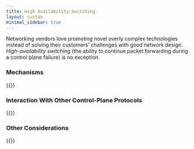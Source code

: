 ```yaml
---
title: High Availability Switching
layout: custom
minimal_sidebar: true
---
```

Networking vendors love promoting novel overly complex technologies instead of solving their customers' challenges with good network design. *High-availability switching* (the ability to continue packet forwarding during a control plane failure) is no exception.

### Mechanisms

{{<series-listing tag="mechanism">}}

### Interaction With Other Control-Plane Protocols

{{<series-listing tag="control">}}

### Other Considerations

{{<series-listing>}}
